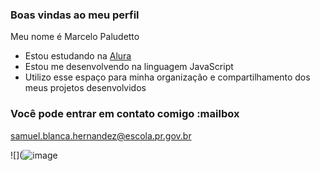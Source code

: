 ### Boas vindas ao meu perfil 

Meu nome é Marcelo Paludetto

- Estou estudando na [Alura](https://www.alura.com.br)
- Estou me desenvolvendo na linguagem JavaScript
- Utilizo esse espaço para minha organização e compartilhamento dos meus projetos desenvolvidos

### Você pode entrar em contato comigo :mailbox

samuel.blanca.hernandez@escola.pr.gov.br

![](![image](https://github.com/Samuelblankher/samuelblankher/assets/173482645/d59e7a10-ea0a-45fd-b297-ca8e49d6febc)


